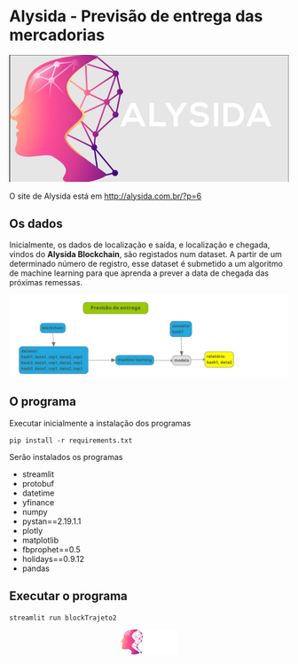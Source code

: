 # Alysida - Previsão de entrega das mercadorias

![Alysyda](alysida.jpg)

O site de Alysida está em http://alysida.com.br/?p=6

## Os dados

Inicialmente, os dados de localização e saída, e localização e chegada, vindos do **Alysida Blockchain**, são registados num dataset. 
A partir de um determinado número de registro, esse dataset é submetido a um algoritmo de machine learning para que aprenda a prever a data de chegada das próximas remessas.

![previsa](previsa.jpg)

## O programa

Executar inicialmente a instalação dos programas

```
pip install -r requirements.txt

```
Serão instalados os programas

- streamlit
- protobuf
- datetime
- yfinance
- numpy
- pystan==2.19.1.1
- plotly
- matplotlib
- fbprophet==0.5
- holidays==0.9.12
- pandas

## Executar o programa

```
streamlit run blockTrajeto2
```

<p align="center">
  <img src="cropped-ALYSIDA-1.png">
</p>
